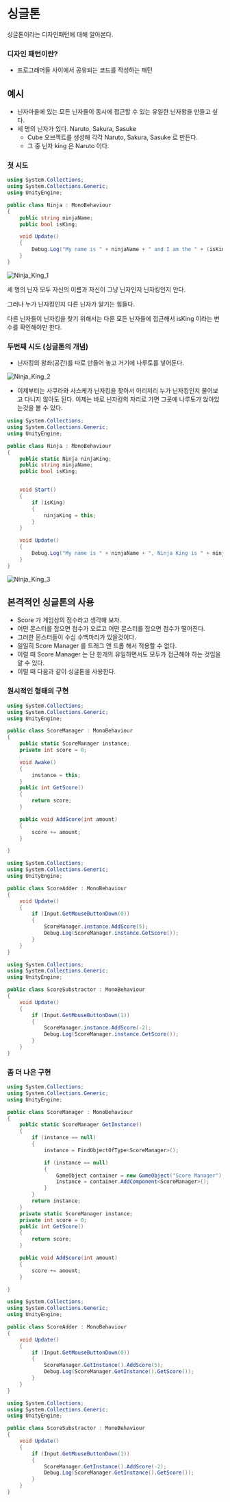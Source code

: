 # 싱글톤

싱글톤이라는 디자인패턴에 대해 알아본다.

### 디자인 패턴이란?

- 프로그래머들 사이에서 공유되는 코드를 작성하는 패턴

## 예시

- 닌자마을에 있는 모든 닌자들이 동시에 접근할 수 있는 유일한 닌자왕을 만들고 싶다.
- 세 명의 닌자가 있다. Naruto, Sakura, Sasuke
  - Cube 오브젝트를 생성해 각각 Naruto, Sakura, Sasuke 로 만든다.
  - 그 중 닌자 king 은 Naruto 이다.

### 첫 시도

```c#
using System.Collections;
using System.Collections.Generic;
using UnityEngine;

public class Ninja : MonoBehaviour
{
    public string ninjaName;
    public bool isKing;

    void Update()
    {
        Debug.Log("My name is " + ninjaName + " and I am the " + (isKing ? "King" : "Ninja"));
    }
}

```

![Ninja_King_1](images/retr0_unity_C_sharp_mid_8/Ninja_King_1.png)

세 명의 닌자 모두 자신의 이름과 자신이 그냥 닌자인지 닌자킹인지 안다.

그러나 누가 닌자킹인지 다른 닌자가 알기는 힘들다.

다른 닌자들이 닌자킹을 찾기 위해서는 다른 모든 닌자들에 접근해서 isKing 이라는 변수를 확인해야만 한다.

### 두번째 시도 (싱글톤의 개념)

- 닌자킹의 왕좌(공간)를 따로 만들어 놓고 거기에 나루토를 넣어둔다.

![Ninja_King_2](images/retr0_unity_C_sharp_mid_8/Ninja_King_2.png)

- 이제부터는 사쿠라와 사스케가 닌자킹을 찾아서 이리저리 누가 닌자킹인지 물어보고 다니지 않아도 된다. 이제는 바로 닌자킹의 자리로 가면 그곳에 나루토가 앉아있는것을 볼 수 있다.

```c#
using System.Collections;
using System.Collections.Generic;
using UnityEngine;

public class Ninja : MonoBehaviour
{
    public static Ninja ninjaKing;
    public string ninjaName;
    public bool isKing;


    void Start()
    {
        if (isKing)
        {
            ninjaKing = this;
        }
    }

    void Update()
    {
        Debug.Log("My name is " + ninjaName + ", Ninja King is " + ninjaKing.ninjaName);
    }
}

```

![Ninja_King_3](images/retr0_unity_C_sharp_mid_8/Ninja_King_3.png)

## 본격적인 싱글톤의 사용

- Score 가 게임상의 점수라고 생각해 보자.
- 어떤 몬스터를 잡으면 점수가 오르고 어떤 몬스터를 잡으면 점수가 떨어진다.
- 그러한 몬스터들이 수십 수백마리가 있을것이다.
- 일일히 Score Manager 를 드래그 앤 드롭 해서 적용할 수 없다.
- 이럴 때 Score Manager 는 단 한개의 유일하면서도 모두가 접근해야 하는 것임을 알 수 있다.
- 이럴 때 다음과 같이 싱글톤을 사용한다.

### 원시적인 형태의 구현

```c#
using System.Collections;
using System.Collections.Generic;
using UnityEngine;

public class ScoreManager : MonoBehaviour
{
    public static ScoreManager instance;
    private int score = 0;

    void Awake()
    {
        instance = this;
    }
    public int GetScore()
    {
        return score;
    }

    public void AddScore(int amount)
    {
        score += amount;
    }

}

```

```c#
using System.Collections;
using System.Collections.Generic;
using UnityEngine;

public class ScoreAdder : MonoBehaviour
{
    void Update()
    {
        if (Input.GetMouseButtonDown(0))
        {
            ScoreManager.instance.AddScore(5);
            Debug.Log(ScoreManager.instance.GetScore());
        }
    }
}

```

```c#
using System.Collections;
using System.Collections.Generic;
using UnityEngine;

public class ScoreSubstractor : MonoBehaviour
{
    void Update()
    {
        if (Input.GetMouseButtonDown(1))
        {
            ScoreManager.instance.AddScore(-2);
            Debug.Log(ScoreManager.instance.GetScore());
        }
    }
}

```

### 좀 더 나은 구현

```c#
using System.Collections;
using System.Collections.Generic;
using UnityEngine;

public class ScoreManager : MonoBehaviour
{
    public static ScoreManager GetInstance()
    {
        if (instance == null)
        {
            instance = FindObjectOfType<ScoreManager>();

            if (instance == null)
            {
                GameObject container = new GameObject("Score Manager");
                instance = container.AddComponent<ScoreManager>();
            }
        }
        return instance;
    }
    private static ScoreManager instance;
    private int score = 0;
    public int GetScore()
    {
        return score;
    }

    public void AddScore(int amount)
    {
        score += amount;
    }

}

```

```c#
using System.Collections;
using System.Collections.Generic;
using UnityEngine;

public class ScoreAdder : MonoBehaviour
{
    void Update()
    {
        if (Input.GetMouseButtonDown(0))
        {
            ScoreManager.GetInstance().AddScore(5);
            Debug.Log(ScoreManager.GetInstance().GetScore());
        }
    }
}

```

```c#
using System.Collections;
using System.Collections.Generic;
using UnityEngine;

public class ScoreSubstractor : MonoBehaviour
{
    void Update()
    {
        if (Input.GetMouseButtonDown(1))
        {
            ScoreManager.GetInstance().AddScore(-2);
            Debug.Log(ScoreManager.GetInstance().GetScore());
        }
    }
}

```

